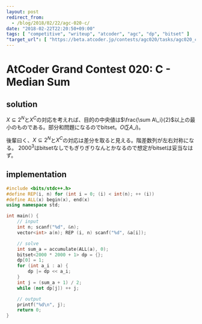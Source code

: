 ```yaml
---
layout: post
redirect_from:
  - /blog/2018/02/22/agc-020-c/
date: "2018-02-22T22:20:50+09:00"
tags: [ "competitive", "writeup", "atcoder", "agc", "dp", "bitset" ]
"target_url": [ "https://beta.atcoder.jp/contests/agc020/tasks/agc020_c" ]
---
```


# AtCoder Grand Contest 020: C - Median Sum

## solution

$X \subseteq 2^N$と$X^C$の対応を考えれば、目的の中央値は$\frac{\sum A\_i}{2}$以上の最小のものである。部分和問題になるのでbitset。$O(\sum A\_i)$。

後輩曰く、$X \subseteq 2^N$と$X^C$の対応は差分を取ると見える。階差数列が左右対称になる。
$2000^3$はbitsetなしでもぎりぎりなんとかなるので想定がbitsetは妥当なはず。

## implementation

``` c++
#include <bits/stdc++.h>
#define REP(i, n) for (int i = 0; (i) < int(n); ++ (i))
#define ALL(x) begin(x), end(x)
using namespace std;

int main() {
    // input
    int n; scanf("%d", &n);
    vector<int> a(n); REP (i, n) scanf("%d", &a[i]);

    // solve
    int sum_a = accumulate(ALL(a), 0);
    bitset<2000 * 2000 + 1> dp = {};
    dp[0] = 1;
    for (int a_i : a) {
        dp |= dp << a_i;
    }
    int j = (sum_a + 1) / 2;
    while (not dp[j]) ++ j;

    // output
    printf("%d\n", j);
    return 0;
}
```
